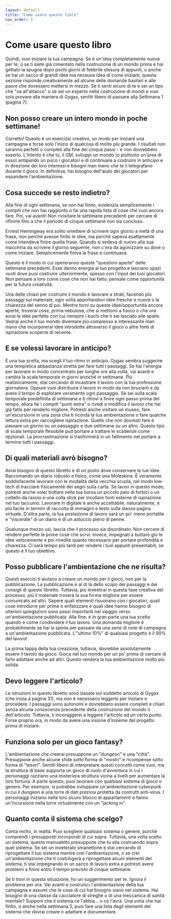 ```yaml
---
layout: default
title: "Come usare questo libro"
nav_order: 3
---
```

# Come usare questo libro
Quindi, vuoi iniziare la tua campagna. Se è un'idea completamente nuova per te, o se ti siete già cimentato nella costruzione di un mondo prima e hai gettato la spugna dopo pochi giorni di febbrile stesura di appunti, o anche se hai un sacco di grandi idee ma nessuna idea di come iniziare, questa sezione risponde creativamente ad alcune delle domande basilari e alle paure che dovessero mettersi in mezzo. Se ti senti sicuro di te e sei un tipo che "va all'attacco" o se sei un esperto nella costruzione di mondi e vuoi solo provare alla maniera di Gygax, sentiti libero di passare alla Settimana 1 (pagina 7).

## Non posso creare un intero mondo in poche settimane!
Corretto! Questo è un esercizio creativo, un modo per iniziare una campagna e forse solo l'inizio di qualcosa di molto più grande. I risultati non saranno perfetti o completi alla fine dei cinque passi - e non dovrebbero esserlo. L'intento è che tu, il GM, sviluppi un mondo (o piuttosto un'area di esso) antipando un poco i giocatori e di continuare a costruire in anticipo e in direzione dei loro interessi e bisogni man mano che te li telegrafano durante il gioco. In definitiva, hai bisogno dell'aiuto dei giocatori per espandere l'ambientazione.

## Cosa succede se resto indietro?
Alla fine di ogni settimana, se non hai finito, evidenzia semplicemente i compiti che non hai raggiunto o fai una rapida lista di cose che vuoi ancora fare. Poi, vai avanti! Non rivisitare le settimane precedenti per cercare di rifinirle fino a che il periodo di cinque settimane non sia concluso. 

Ernest Hemingway era solito smettere di scrivere ogni giorno a metà di una frase, non perché avesse finito le idee, ma perché sapeva esattamente come intendeva finire quella frase. Quando si sedeva di nuovo alla sua macchina da scrivere il giorno seguente, non c'era da agonizzare su dove o come iniziare. Semplicemente finiva la frase e continuava.

Questo è il modo in cui opereranno queste "questioni aperte" delle settimane precedenti. Esse danno energia al tuo progetto e lasciano spazi vuoti dove puoi costruire
ulteriormente, spesso con l'input dei tuoi giocatori. Non pensare a loro come cose che non hai fatto; pensale come opportunità per la futura creatività.

Una delle chiavi per costruire il mondo è lavorare a strati, facendo più passaggi sul materiale, ogni volta apportandovi idee fresche e nuove o la chiarezza del senno di poi. Mentre torni su queste idee/opportunità ancora aperte, troverai cose, prima nebulose, che si mettono a fuoco o che ora avrai le idee perfette con cui riempire i buchi che ti sei lasciato alle spalle. Vedrai anche il tuo mondo diventare più complesso e interessante man mano che incorporerai idee introdotte attraverso il gioco o altre fonti di ispirazione scoperte di recente.

## E se volessi lavorare in anticipo?
È una tua scelta, ma scegli il tuo ritmo in anticipo. Gygax sembra suggerire una tempistica abbastanza stretta per fare tutti i passaggi. Se hai l'energia per lavorare in modo concentrato per lunghe ore alla volta, vai avanti e cambia la scala temporale in giorni anziché in settimane. Più realisticamente, stai cercando di incastrare il lavoro con la tua professione giornaliera. Oppure vuoi distribuire il lavoro in modo da non bruciarti e da avere il tempo di esplorare veramente ogni passaggio. Se sei sulla scala temporale predefinita di settimane e ti ritrovi a finire ogni passo prima del tempo, allora fai i compiti "punti extra" o rivedi e modifica il lavoro che hai già fatto per renderlo migliore. Potresti anche visitare un museo, fare un'escursione in una zona che ti ricorda la tua ambientazione o fare qualche lettura extra per raccogliere ispirazione. Quello che non dovresti fare è passare un giorno su un passaggio e due settimane su un altro. Questo tipo di scala temporale flessibile può portare a trattare le scadenze come opzionali. La procrastinazione si trasformerà in un fallimento nel portare a termine tutti i passaggi. 

## Di quali materiali avrò bisogno?
Avrai bisogno di questo libretto e di un posto dove conservare le tue idee. Raccomando un diario robusto e fisico, come una Moleskine. È veramente soddisfacente lavorare con le modalità della vecchia scuola, nel modo low-tech di tracciare fisicamente dei segni sulla carta. Se lavori in questo modo, potresti anche voler buttare nella tua borsa un piccolo paio di forbici o un coltello da rasoio e una colla stick per incollare fonti esterne di ispirazione nel tuo taccuino. Lavorare in digitale è anche accettabile, naturalmente, e più facile in termini di raccolta di immagini e testo sulla stessa pagina virtuale. D'altra parte, la tua postazione di lavoro sarà un po' meno portatile e "viscerale" di un diario e di un astuccio pieno di penne.

Qualunque mezzo usi, lascia che il processo sia disordinato. Non cercare di rendere perfette le prime cose che scrvi. Invece, impegnati a buttare giù le idee velocemente e poi rivedile quanto necessario per portare profondità e chiarezza. Ci sarà tempo più tardi per rendere i tuoi appunti presentabili, se questo è il tuo obiettivo.

## Posso pubblicare l'ambientazione che ne risulta?
Questi esercizi ti aiutano a creare un mondo per il gioco, non per la pubblicazione. La pubblicazione è al di là dello scopo dei passaggi e dei consigli di questo libretto. Tuttavia, più investirai in questa fase creativa del processo, più il materiale troverà la sua forma migliore per essere comunicato ad altri. Sapere quali elementi risuonano con i giocatori, quali cose introdurre per prime o enfatizzare e quali idee hanno bisogno di ulteriori spiegazioni sono passi importanti nel viaggio verso un'ambientazione pubblicata. Alla fine, è in gran parte una tua scelta quando e come condividere il tuo lavoro. Una domanda migliore è probabilmente se hai la spinta per passare da una serie di note di campagna a un'ambientazione pubblicata. L'"ultimo 10%" di qualsiasi progetto è il 90% del lavoro!

La prima tappa della tua creazione, tuttavia, dovrebbe assolutamente essere il tavolo da gioco. Gioca nel tuo mondo per un po' prima di cercare di farlo adottare anche ad altri. Questo renderà la tua ambientazione molto più solida.

## Devo leggere l'articolo?
Le istruzioni in questo libretto sono basate sul suddetto articolo di Gygax (che inizia a pagina 31), ma non è necessario leggerlo per iniziare o procedere. I passaggi sono autonomi e dovrebbero essere completi e chiari senza alcuna conoscenza precedente della costruzione del mondo o dell'articolo. Tuttavia, ti incoraggerei a leggere l'articolo ad un certo punto. Forse proprio ora, in modo da avere una visione d'insieme del progetto prima di iniziare.

## Funziona solo per un gioco fantasy?
L'ambientazione che creerai presuppone un "dungeon" e una "città". Presuppone anche alcune sfide sotto forma di "mostri" e ricompense sotto forma di "tesori". Sentiti libero di interpretare questi concetti come vuoi, ma la struttura di base supporta un gioco di ruolo d'avventura in cui i personaggi razziano una misteriora struttura vicina a livelli per aumentare la loro fortuna. A parte questo, puoi lavorare con qualsiasi sistema di gioco o genere. Per esempio, si potrebbe sviluppare un'ambientazione cyberpunk in cui il dungeon è una torre di dati preziosi protetta da costrutti anti-virus. I personaggi iniziano nella loro sicuro blocco di appartamenti e fanno un'incursione nella torre virtualmente con un "jacking in". 

## Quanto conta il sistema che scelgo?
Conta molto, in realtà. Puoi scegliere qualsiasi sistema o genere, purché comprendi i presupposti incorporati di cui sopra. Tuttavia, una volta scelto un sistema, questo manualetto presuppone che tu stia costruendo sopra quel sistema. Se sei un inveterato smanettone e stai cercando di riprogettare il tuo sistema mentre crei l'ambientazione, o se crei un'ambientazione che ti costringerà a riprogettare alcuni elementi del sistema, ti stai impegnando in un sacco di lavoro extra e potresti avere problemi a finire entro il tempo previsto di cinque settimane.

Se ti trovi in questa situazione, ho un suggerimento per te. Ignora il problema per ora. Vai avanti e costruisci l'ambientazione della tua campagna e assumi che le cose di cui hai bisogno siano nel sistema. Hai bisogno di una classe da cacciatore di streghe o di una meccanica di sanità mentale? Supponi che il sistema ce l'abbia... o ce l'avrà. Una volta che hai finito, o anche nella settimana 5, puoi fare una lista degli elementi del sistema che dovrai creare o adattare e documentare.